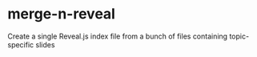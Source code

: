 # merge-n-reveal
Create a single Reveal.js index file from a bunch of files containing topic-specific slides
